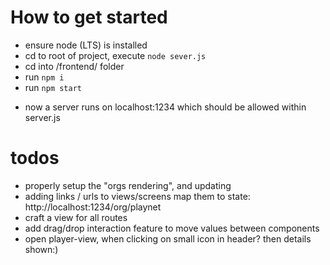 # How to get started

-   ensure node (LTS) is installed
-   cd to root of project, execute `node sever.js`
-   cd into /frontend/ folder
-   run `npm i`
-   run `npm start`

*   now a server runs on localhost:1234 which should be allowed within server.js

# todos

-   properly setup the "orgs rendering", and updating 
-   adding links / urls to views/screens map them to state: http://localhost:1234/org/playnet
-   craft a view for all routes
-   add drag/drop interaction feature to move values between components
-   open player-view, when clicking on small icon in header? then details shown:)
